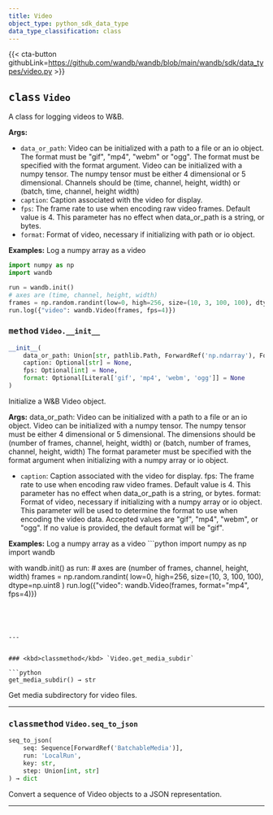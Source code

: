 ```yaml
---
title: Video
object_type: python_sdk_data_type
data_type_classification: class
---
```


{{< cta-button githubLink=https://github.com/wandb/wandb/blob/main/wandb/sdk/data_types/video.py >}}




## <kbd>class</kbd> `Video`
A class for logging videos to W&B. 



**Args:**
 
 - `data_or_path`:  Video can be initialized with a path to a file or an  io object. The format must be "gif", "mp4", "webm" or "ogg".  The format must be specified with the format argument.  Video can be initialized with a numpy tensor.  The numpy tensor must be either 4 dimensional or 5 dimensional.  Channels should be (time, channel, height, width) or  (batch, time, channel, height width) 
 - `caption`:  Caption associated with the video for display. 
 - `fps`:  The frame rate to use when encoding raw video frames.  Default value is 4. This parameter has no effect when  data_or_path is a string, or bytes. 
 - `format`:  Format of video, necessary if initializing with path or io  object. 



**Examples:**
 Log a numpy array as a video 

```python
import numpy as np
import wandb

run = wandb.init()
# axes are (time, channel, height, width)
frames = np.random.randint(low=0, high=256, size=(10, 3, 100, 100), dtype=np.uint8)
run.log({"video": wandb.Video(frames, fps=4)})
``` 

### <kbd>method</kbd> `Video.__init__`

```python
__init__(
    data_or_path: Union[str, pathlib.Path, ForwardRef('np.ndarray'), ForwardRef('TextIO'), ForwardRef('BytesIO')],
    caption: Optional[str] = None,
    fps: Optional[int] = None,
    format: Optional[Literal['gif', 'mp4', 'webm', 'ogg']] = None
)
```

Initialize a W&B Video object. 



**Args:**
  data_or_path:  Video can be initialized with a path to a file or an io object.  Video can be initialized with a numpy tensor.  The numpy tensor must be either 4 dimensional or 5 dimensional.  The dimensions should be (number of frames, channel, height, width) or  (batch, number of frames, channel, height, width)  The format parameter must be specified with the format argument  when initializing with a numpy array  or io object. 
 - `caption`:  Caption associated with the video for display. fps:  The frame rate to use when encoding raw video frames.  Default value is 4.  This parameter has no effect when data_or_path is a string, or bytes. format:  Format of video, necessary if initializing with a numpy array  or io object. This parameter will be used to determine the format  to use when encoding the video data. Accepted values are "gif",  "mp4", "webm", or "ogg".  If no value is provided, the default format will be "gif". 



**Examples:**
 Log a numpy array as a video ```python
import numpy as np
import wandb

with wandb.init() as run:
    # axes are (number of frames, channel, height, width)
    frames = np.random.randint(
         low=0, high=256, size=(10, 3, 100, 100), dtype=np.uint8
    )
    run.log({"video": wandb.Video(frames, format="mp4", fps=4)})
``` 




---


### <kbd>classmethod</kbd> `Video.get_media_subdir`

```python
get_media_subdir() → str
```

Get media subdirectory for video files. 

<!-- lazydoc-ignore: internal --> 

---

### <kbd>classmethod</kbd> `Video.seq_to_json`

```python
seq_to_json(
    seq: Sequence[ForwardRef('BatchableMedia')],
    run: 'LocalRun',
    key: str,
    step: Union[int, str]
) → dict
```

Convert a sequence of Video objects to a JSON representation. 

<!-- lazydoc-ignore: internal --> 

---

